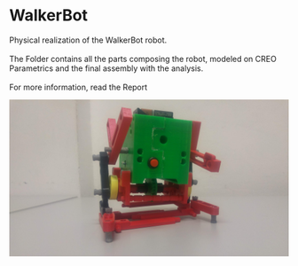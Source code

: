 # WalkerBot

Physical realization of the WalkerBot robot. <br> <br>
The Folder contains all the parts composing the robot, modeled on CREO Parametrics and the final assembly with the analysis.<br>
<br>
For more information, read the Report


![WalkerBot](/Images/walkerbot2.jpg)
